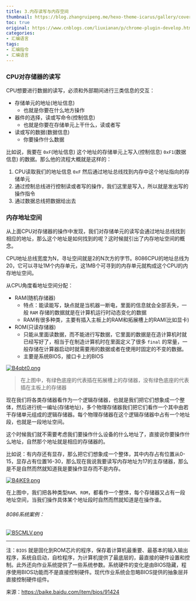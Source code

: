 ```yaml
---
title: 3.内存读写与内存空间
thumbnail: https://blog.zhangruipeng.me/hexo-theme-icarus/gallery/covers/vector_landscape_1.svg
toc: true
original: https://www.cnblogs.com/liuxianan/p/chrome-plugin-develop.html#api%E6%80%BB%E7%BB%93
categories:
- 汇编语言
tags:
- 汇编指令
- 汇编语言
---
```


### CPU对存储器的读写
CPU想要进行数据的读写，必须和外部期间进行三类信息的交互：
- 存储单元的地址(地址信息)
    - 也就是你要在什么地方操作
- 器件的选择，读或写命令(控制信息)
    - 也就是你要在存储单元上干什么，读或者写 
- 读或写的数据(数据信息)
    - 你要操作什么数据

比如说，我要在 `0xF`(地址信息) 这个地址的存储单元上写入(控制信息) `0xF1`(数据信息) 的数据。那么他的流程大概就是这样的：
1. CPU读取我们的地址信息 `0xF` 然后通过地址总线找到内存中这个地址指向的存储单元
2. 通过控制总线进行控制读或者写的操作，我们这里是写入，所以就是发出写的操作指令
3. 通过数据总线把数据给出去

### 内存地址空间
从上面CPU对存储器的操作中发现，我们对存储单元的读写会通过地址总线找到相应的地址，那么这个地址是如何找到的呢？这时候就引出了内存地址空间的概念。

CPU地址总线宽度为N，寻址空间就是2的N次方的字节。8086CPU的地址总线为20，它可以寻址1M个内存单元，这1MB个可寻到的内存单元就构成这个CPU的内存地址空间。

从CPU角度看地址空间分配：
- RAM(随机存储器)
    - 特点：能读能写，缺点就是当机器一断电，里面的信息就会全部丢失，一般 `RAM` 存储的数据就是在计算机运行时动态变化的数据
    - RAM有很多种类，主要有插入主板上的RAM和拓展槽上的RAM(比如显卡)
- ROM(只读存储器)
    - 只能从里面读数据，而不能进行写数据，它里面的数据是在造计算机时就已经写好了，相当于在制造计算机时在里面定义了很多 `final` 的常量，一般存储在计算器启动时就需要用的数据或者在使用时固定的不变的数据。
    - 主要是系统BIOS，接口卡上的BIOS

[![B4qbt0.png](https://s1.ax1x.com/2020/11/07/B4qbt0.png)](https://imgchr.com/i/B4qbt0)
> 在上图中，有绿色底座的代表插在拓展槽上的存储器，没有绿色底座的代表插在主板上的存储器

现在我们将各类存储器看作为一个逻辑存储器，也就是我们把它们想象成一个整体，然后进行统一编址(存储地址)，多个物理存储器我们把它们看作一个其中由若干存储单元组成的逻辑存储器。每个物理存储器在这个逻辑存储器中占有一个地址段，也就是一段地址空间。

这个时候我们就不需要考虑我们要操作什么设备的什么地址了，直接说你要操作什么地址，自然那个地址就是相应的存储器的。

比如说：有内存还有显存，那么把它们想象成一个整体，其中内存占有位置从0-15，显存占有位置16-30，那么现在我说我要读写内存地址为17的主存储器，那么是不是自然而然就知道我是要操作显存而不是内存。

[![B4jKE9.png](https://s1.ax1x.com/2020/11/07/B4jKE9.png)](https://imgchr.com/i/B4jKE9)

在上图中，我们把各种类型`RAM`、`ROM`，都看作一个整体，每个存储器又占有一段地址空间，当我们操作具体某个地址段时自然而然就知道是在操作谁。

###### 8086系统案例：

[![B5CMLV.png](https://s1.ax1x.com/2020/11/07/B5CMLV.png)](https://imgchr.com/i/B5CMLV)

-----
注：`BIOS` 就是固化到ROM芯片的程序，保存着计算机最重要、最基本的输入输出程序，系统自启动，自检程序，为计算机提供了最底层的，最直接的硬件设置和控制。此外还向作业系统提供了一些系统参数。系统硬件的变化是由BIOS隐藏，程序使用BIOS功能而不是直接控制硬件。现代作业系统会忽略BIOS提供的抽象层并直接控制硬件组件。

来源：https://baike.baidu.com/item/bios/91424

